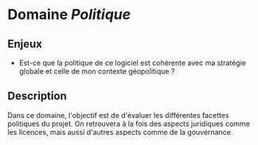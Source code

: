 # Domaine *Politique* 

## Enjeux

- Est-ce que la politique de ce logiciel est cohérente avec ma stratégie globale et celle de mon contexte géopolitique ? 

## Description

Dans ce domaine, l'objectif est de d'évaluer les différentes facettes politiques du projet. On retrouvera à la fois des aspects juridiques comme les licences, mais aussi d'autres aspects comme de la gouvernance. 
